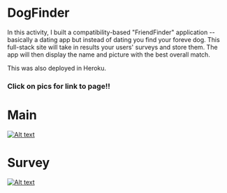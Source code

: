 # DogFinder

In this activity, I built a compatibility-based "FriendFinder" application -- basically a dating app but instead of dating you find your foreve dog. This full-stack site will take in results your users' surveys and store them. The app will then display the name and picture with the best overall match.

This was also deployed in Heroku.

### Click on pics for link to page!!
# Main
[![Alt text](app/data/images/main.png)](https://rocky-garden-54875.herokuapp.com/)
# Survey
[![Alt text](app/data/images/survey.png)](https://rocky-garden-54875.herokuapp.com/survey)